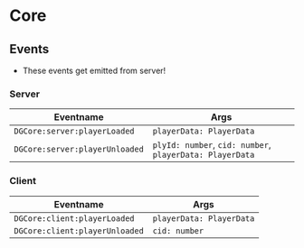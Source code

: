 # Core

## Events
- These events get emitted from server!

### Server
| Eventname                      | Args                                                     |
| ------------------------------ | -------------------------------------------------------- |
| `DGCore:server:playerLoaded`   | `playerData: PlayerData`                                 |
| `DGCore:server:playerUnloaded` | `plyId: number`, `cid: number`, `playerData: PlayerData` |

### Client
| Eventname                      | Args                     |
| ------------------------------ | ------------------------ |
| `DGCore:client:playerLoaded`   | `playerData: PlayerData` |
| `DGCore:client:playerUnloaded` | `cid: number`            |